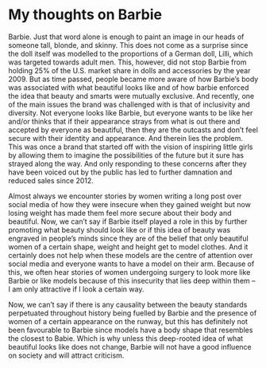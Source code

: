 # My thoughts on Barbie


Barbie. Just that word alone is enough to paint an image in our heads of someone tall, blonde, and skinny. This does not come as a surprise since the doll itself was modelled to the proportions of a German doll, Lilli, which was targeted towards adult men. This, however, did not stop Barbie from holding 25% of the U.S. market share in dolls and accessories by the year 2009. But as time passed, people became more aware of how Barbie’s body was associated with what beautiful looks like and of how barbie enforced the idea that beauty and smarts were mutually exclusive. And recently, one of the main issues the brand was challenged with is that of inclusivity and diversity. Not everyone looks like Barbie, but everyone wants to be like her and/or thinks that if their appearance strays from what is out there and accepted by everyone as beautiful, then they are the outcasts and don’t feel secure with their identity and appearance. And therein lies the problem. This was once a brand that started off with the vision of inspiring little girls by allowing them to imagine the possibilities of the future but it sure has strayed along the way. And only responding to these concerns after they have been voiced out by the public has led to further damnation and reduced sales since 2012.

Almost always we encounter stories by women writing a long post over social media of how they were insecure when they gained weight but now losing weight has made them feel more secure about their body and beautiful. Now, we can’t say if Barbie itself played a role in this by further promoting what beauty should look like or if this idea of beauty was engraved in people’s minds since they are of the belief that only beautiful women of a certain shape, weight and height get to model clothes. And it certainly does not help when these models are the centre of attention over social media and everyone wants to have a model on their arm. Because of this, we often hear stories of women undergoing surgery to look more like Barbie or like models because of this insecurity that lies deep within them – I am only attractive if I look a certain way. 

Now, we can’t say if there is any causality between the beauty standards perpetuated throughout history being fuelled by Barbie and the presence of women of a certain appearance on the runway, but this has definitely not been favourable to Barbie since models have a body shape that resembles the closest to Babie. Which is why unless this deep-rooted idea of what beautiful looks like does not change, Barbie will not have a good influence on society and will attract criticism.
